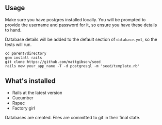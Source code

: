 ## Usage

Make sure you have postgres installed locally. You will be prompted to provide
the username and password for it, so ensure you have these details to hand.

Database details will be added to the default section of `database.yml`, so
the tests will run.

```
cd parent/directory
gem install rails
git clone https://github.com/mattgibson/seed
rails new your_app_name -T -d postgresql -m 'seed/template.rb'
```

## What's installed

* Rails at the latest version
* Cucumber
* Rspec
* Factory girl

Databases are created. Files are committed to git in their final state.
